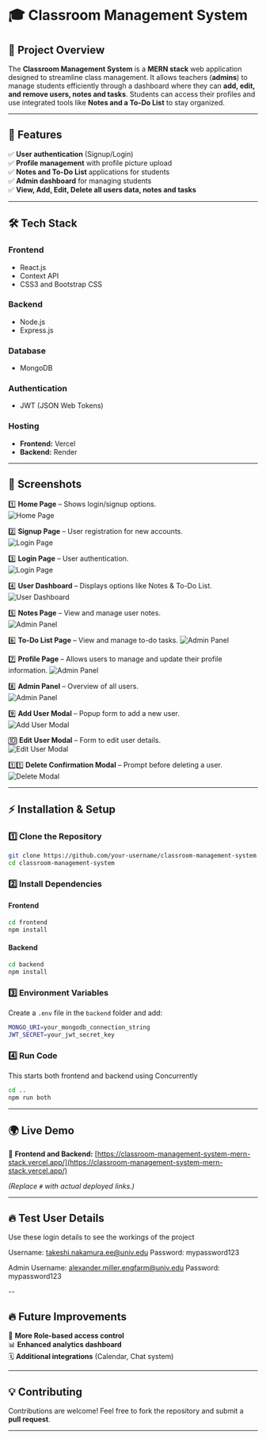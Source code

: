 # 🎓 Classroom Management System  

## 📌 Project Overview  

The **Classroom Management System** is a **MERN stack** web application designed to streamline class management. It allows teachers (**admins**) to manage students efficiently through a dashboard where they can **add, edit, and remove users, notes and tasks**. Students can access their profiles and use integrated tools like **Notes and a To-Do List** to stay organized.  

---

## 🚀 Features  

✅ **User authentication** (Signup/Login)  
✅ **Profile management** with profile picture upload  
✅ **Notes and To-Do List** applications for students  
✅ **Admin dashboard** for managing students  
✅ **View, Add, Edit, Delete all users data, notes and tasks**  
<!---✅ **Responsive and user-friendly UI**-->  

---

## 🛠️ Tech Stack  

### **Frontend**  
- React.js  
- Context API  
- CSS3 and Bootstrap CSS

### **Backend**  
- Node.js  
- Express.js  

### **Database**  
- MongoDB

### **Authentication**  
- JWT (JSON Web Tokens)  

### **Hosting**  
- **Frontend:** Vercel  
- **Backend:** Render  

---

## 📸 Screenshots  

1️⃣ **Home Page** – Shows login/signup options.  
   ![Home Page](./screenshots/homepage.png)  

2️⃣ **Signup Page** – User registration for new accounts.  
   ![Login Page](./screenshots/signup.png)  
   
3️⃣ **Login Page** – User authentication.  
   ![Login Page](./screenshots/login.png)  

4️⃣ **User Dashboard** – Displays options like Notes & To-Do List.  
   ![User Dashboard](./screenshots/user-dashboard.png)

5️⃣ **Notes Page** – View and manage user notes.  
   ![Admin Panel](./screenshots/notes.png) 

6️⃣ **To-Do List Page** – View and manage to-do tasks. 
![Admin Panel](./screenshots/todo-list.png) 

7️⃣ **Profile Page** – Allows users to manage and update their profile information.
![Admin Panel](./screenshots/profile.png) 

8️⃣ **Admin Panel** – Overview of all users.  
   ![Admin Panel](./screenshots/admin-panel.png)  

9️⃣ **Add User Modal** – Popup form to add a new user.  
   ![Add User Modal](./screenshots/add-user-modal.png)  

🔟 **Edit User Modal** – Form to edit user details.  
   ![Edit User Modal](./screenshots/edit-user-modal.png)  

1️⃣1️⃣ **Delete Confirmation Modal** – Prompt before deleting a user.  
   ![Delete Modal](./screenshots/delete-modal.png)  

---


## ⚡ Installation & Setup  

### 1️⃣ Clone the Repository  

```sh
git clone https://github.com/your-username/classroom-management-system.git
cd classroom-management-system
```

### 2️⃣ Install Dependencies  

#### Frontend  

```sh
cd frontend
npm install
```

#### Backend  

```sh
cd backend
npm install
```

### 3️⃣ Environment Variables  

Create a `.env` file in the `backend` folder and add:  

```sh
MONGO_URI=your_mongodb_connection_string
JWT_SECRET=your_jwt_secret_key
```
### 4️⃣ Run Code  
This  starts both frontend and backend using Concurrently

```sh
cd ..
npm run both
```

---

## 🌍 Live Demo  

🔗 **Frontend and Backend:** [https://classroom-management-system-mern-stack.vercel.app/](https://classroom-management-system-mern-stack.vercel.app/)  

_(Replace `#` with actual deployed links.)_  

---

## 🔥 Test User Details

Use these login details to see the workings of the project

Username: takeshi.nakamura.ee@univ.edu
Password: mypassword123

Admin Username: alexander.miller.engfarm@univ.edu
Password: mypassword123

--

## 🔥 Future Improvements  

🚀 **More Role-based access control**  
📊 **Enhanced analytics dashboard**  
🗓️ **Additional integrations** (Calendar, Chat system) 

---


## 💡 Contributing  

Contributions are welcome! Feel free to fork the repository and submit a **pull request**.  

---
